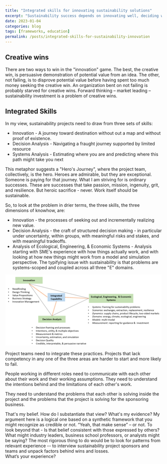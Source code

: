 ```yaml
---
title: "Integrated skills for innovating sustainability solutions"
excerpt: "Sustainability success depends on innovating well, deciding well, and doing cross domain systems analysis."
date: 2023-01-04
categories: blog
tags: [frameworks, education]
permalink: /posts/integrated-skills-for-sustainability-innovation
---
```


## Creative wins

There are two ways to win in the "innovation" game. The best, the creative win, is persuasive demonstration of potential value from an idea. The other, not failing,  is to disprove potential value before having spent too much money seeking the creative win. An organization bent on not failing is probably starved for creative wins. Forward thinking – market leading – sustainability investment is a problem of creative wins.

## Integrated Skills

In my view, sustainability projects need to draw from three sets of skills:
- Innovation - A journey toward destination without out a map and without proof of existence.
- Decision Analysis - Navigating a fraught journey supported by limited resource
- Systems Analysis - Estimating where you are and predicting where this path might take you next

This metaphor suggests a "Hero's Journey", where the project team, collectively, is the hero. Heroes are admirable, but they are exceptional. Someone is paying for that journey. What I am striving for is ordinary successes. These are successes that take passion, mission, ingenuity, grit, and resilience. But heroic sacrifice - never. Work itself should be sustainable.

So, to look at the problem in drier terms, the three skills, the three dimensions of knowhow, are:  
- Innovation - the processes of seeking out and incrementally realizing new value. 
- Decision Analysis - the craft of structured decision making - in particular under uncertainty, within groups, with meaningful risks and stakes, and with meaningful tradeoffs. 
- Analysis of Ecological, Engineering, & Economic Systems - Analysis starting with SME's experience with how things actually work, and with looking at how new things might work from a model and simulation perspective.  The typifying issue with sustainability is that problems are systems-scoped and coupled across all three "E" domains.


![Integrated Skills for sustainability innovation](/assets/images/integrated-skills.png)

Project teams need to integrate these practices. Projects that lack competency in any one of the three areas are harder to start and more likely to fail.

People working in different roles need to communicate with each other about their work and their working assumptions. They need to understand the intentions behind and the limitations of each other's work. 
<!-- Analysts need to know from SME's if these model assumptions are real enough. What is our budget for this stage of the project? What signals, what evidence is the business looking for before a larger commitment?  -->
They need to understand the problems that each other is solving inside the project and the problems that the project is solving for the sponsoring business. 

That's my belief. 
How do I substantiate that view? What's my evidence? 
My argument here is a logical one based on a synthetic framework that you might recognize as credible or not. “Yeah, that make sense” – or not. 
To look beyond that - Is that belief consistent with those expressed by others? What might industry leaders, business school professors, or analysts might be saying? 
The most rigorous thing to do would be to look for patterns from relevant experience -- to interview sustainability project sponsors and teams and unpack factors behind wins and  losses.  
What’s your experience?

